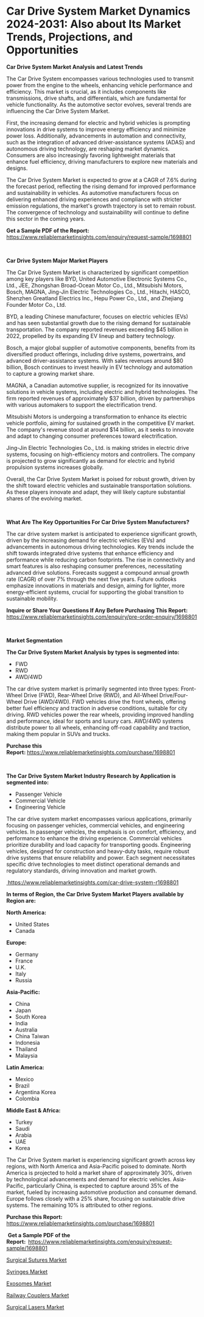 <p><h1>Car Drive System Market Dynamics 2024-2031: Also about Its Market Trends, Projections, and Opportunities</h1></p><p><strong>Car Drive System Market Analysis and Latest Trends</strong></p>
<p><p>The Car Drive System encompasses various technologies used to transmit power from the engine to the wheels, enhancing vehicle performance and efficiency. This market is crucial, as it includes components like transmissions, drive shafts, and differentials, which are fundamental for vehicle functionality. As the automotive sector evolves, several trends are influencing the Car Drive System Market.</p><p>First, the increasing demand for electric and hybrid vehicles is prompting innovations in drive systems to improve energy efficiency and minimize power loss. Additionally, advancements in automation and connectivity, such as the integration of advanced driver-assistance systems (ADAS) and autonomous driving technology, are reshaping market dynamics. Consumers are also increasingly favoring lightweight materials that enhance fuel efficiency, driving manufacturers to explore new materials and designs.</p><p>The Car Drive System Market is expected to grow at a CAGR of 7.6% during the forecast period, reflecting the rising demand for improved performance and sustainability in vehicles. As automotive manufacturers focus on delivering enhanced driving experiences and compliance with stricter emission regulations, the market's growth trajectory is set to remain robust. The convergence of technology and sustainability will continue to define this sector in the coming years.</p></p>
<p><strong>Get a Sample PDF of the Report:&nbsp;</strong> <a href="https://www.reliablemarketinsights.com/enquiry/request-sample/1698801?utm_campaign=1580&utm_medium=2&utm_source=Github&utm_content=ia&utm_term=20102024&utm_id=car-drive-system">https://www.reliablemarketinsights.com/enquiry/request-sample/1698801</a></p>
<p>&nbsp;</p>
<p><strong>Car Drive System Major Market Players</strong></p>
<p><p>The Car Drive System Market is characterized by significant competition among key players like BYD, United Automotive Electronic Systems Co., Ltd., JEE, Zhongshan Broad-Ocean Motor Co., Ltd., Mitsubishi Motors, Bosch, MAGNA, Jing-Jin Electric Technologies Co., Ltd., Hitachi, HASCO, Shenzhen Greatland Electrics Inc., Hepu Power Co., Ltd., and Zhejiang Founder Motor Co., Ltd.</p><p>BYD, a leading Chinese manufacturer, focuses on electric vehicles (EVs) and has seen substantial growth due to the rising demand for sustainable transportation. The company reported revenues exceeding $45 billion in 2022, propelled by its expanding EV lineup and battery technology.</p><p>Bosch, a major global supplier of automotive components, benefits from its diversified product offerings, including drive systems, powertrains, and advanced driver-assistance systems. With sales revenues around $80 billion, Bosch continues to invest heavily in EV technology and automation to capture a growing market share.</p><p>MAGNA, a Canadian automotive supplier, is recognized for its innovative solutions in vehicle systems, including electric and hybrid technologies. The firm reported revenues of approximately $37 billion, driven by partnerships with various automakers to support the electrification trend.</p><p>Mitsubishi Motors is undergoing a transformation to enhance its electric vehicle portfolio, aiming for sustained growth in the competitive EV market. The company's revenue stood at around $14 billion, as it seeks to innovate and adapt to changing consumer preferences toward electrification.</p><p>Jing-Jin Electric Technologies Co., Ltd. is making strides in electric drive systems, focusing on high-efficiency motors and controllers. The company is projected to grow significantly as demand for electric and hybrid propulsion systems increases globally.</p><p>Overall, the Car Drive System Market is poised for robust growth, driven by the shift toward electric vehicles and sustainable transportation solutions. As these players innovate and adapt, they will likely capture substantial shares of the evolving market.</p></p>
<p>&nbsp;</p>
<p><strong>What Are The Key Opportunities For Car Drive System Manufacturers?</strong></p>
<p><p>The car drive system market is anticipated to experience significant growth, driven by the increasing demand for electric vehicles (EVs) and advancements in autonomous driving technologies. Key trends include the shift towards integrated drive systems that enhance efficiency and performance while reducing carbon footprints. The rise in connectivity and smart features is also reshaping consumer preferences, necessitating advanced drive solutions. Forecasts suggest a compound annual growth rate (CAGR) of over 7% through the next five years. Future outlooks emphasize innovations in materials and design, aiming for lighter, more energy-efficient systems, crucial for supporting the global transition to sustainable mobility.</p></p>
<p><strong>Inquire or Share Your Questions If Any Before Purchasing This Report:</strong> <a href="https://www.reliablemarketinsights.com/enquiry/pre-order-enquiry/1698801?utm_campaign=1580&utm_medium=2&utm_source=Github&utm_content=ia&utm_term=20102024&utm_id=car-drive-system">https://www.reliablemarketinsights.com/enquiry/pre-order-enquiry/1698801</a></p>
<p>&nbsp;</p>
<p><strong>Market Segmentation</strong></p>
<p><strong>The Car Drive System Market Analysis by types is segmented into:</strong></p>
<p><ul><li>FWD</li><li>RWD</li><li>AWD/4WD</li></ul></p>
<p><p>The car drive system market is primarily segmented into three types: Front-Wheel Drive (FWD), Rear-Wheel Drive (RWD), and All-Wheel Drive/Four-Wheel Drive (AWD/4WD). FWD vehicles drive the front wheels, offering better fuel efficiency and traction in adverse conditions, suitable for city driving. RWD vehicles power the rear wheels, providing improved handling and performance, ideal for sports and luxury cars. AWD/4WD systems distribute power to all wheels, enhancing off-road capability and traction, making them popular in SUVs and trucks.</p></p>
<p><strong>Purchase this Report:&nbsp;</strong><a href="https://www.reliablemarketinsights.com/purchase/1698801?utm_campaign=1580&utm_medium=2&utm_source=Github&utm_content=ia&utm_term=20102024&utm_id=car-drive-system">https://www.reliablemarketinsights.com/purchase/1698801</a></p>
<p>&nbsp;</p>
<p><strong>The Car Drive System Market Industry Research by Application is segmented into:</strong></p>
<p><ul><li>Passenger Vehicle</li><li>Commercial Vehicle</li><li>Engineering Vehicle</li></ul></p>
<p><p>The car drive system market encompasses various applications, primarily focusing on passenger vehicles, commercial vehicles, and engineering vehicles. In passenger vehicles, the emphasis is on comfort, efficiency, and performance to enhance the driving experience. Commercial vehicles prioritize durability and load capacity for transporting goods. Engineering vehicles, designed for construction and heavy-duty tasks, require robust drive systems that ensure reliability and power. Each segment necessitates specific drive technologies to meet distinct operational demands and regulatory standards, driving innovation and market growth.</p></p>
<p><a href="https://www.reliablemarketinsights.com/car-drive-system-r1698801?utm_campaign=1580&utm_medium=2&utm_source=Github&utm_content=ia&utm_term=20102024&utm_id=car-drive-system">&nbsp;https://www.reliablemarketinsights.com/car-drive-system-r1698801</a></p>
<p><strong>In terms of Region, the Car Drive System Market Players available by Region are:</strong></p>
<p>
    <p> <strong> North America: </strong>
        <ul>
            <li>United States</li>
            <li>Canada</li>
        </ul>
        </p> 
    <p> <strong> Europe: </strong>
        <ul>
            <li>Germany</li>
            <li>France</li>
            <li>U.K.</li>
            <li>Italy</li>
            <li>Russia</li>
        </ul>
        </p> 
    <p> <strong> Asia-Pacific: </strong>
        <ul>
            <li>China</li>
            <li>Japan</li>
            <li>South Korea</li>
            <li>India</li>
            <li>Australia</li>
            <li>China Taiwan</li>
            <li>Indonesia</li>
            <li>Thailand</li>
            <li>Malaysia</li>
        </ul>
        </p> 
    <p> <strong> Latin America: </strong>
        <ul>
            <li>Mexico</li>
            <li>Brazil</li>
            <li>Argentina Korea</li>
            <li>Colombia</li>
        </ul>
        </p> 
    <p> <strong> Middle East & Africa: </strong>
        <ul>
            <li>Turkey</li>
            <li>Saudi</li>
            <li>Arabia</li>
            <li>UAE</li>
            <li>Korea</li>
        </ul>
    </p>
    </p>
<p><p>The Car Drive System market is experiencing significant growth across key regions, with North America and Asia-Pacific poised to dominate. North America is projected to hold a market share of approximately 30%, driven by technological advancements and demand for electric vehicles. Asia-Pacific, particularly China, is expected to capture around 35% of the market, fueled by increasing automotive production and consumer demand. Europe follows closely with a 25% share, focusing on sustainable drive systems. The remaining 10% is attributed to other regions.</p></p>
<p><strong>Purchase this Report: </strong><a href="https://www.reliablemarketinsights.com/purchase/1698801?utm_campaign=1580&utm_medium=2&utm_source=Github&utm_content=ia&utm_term=20102024&utm_id=car-drive-system">https://www.reliablemarketinsights.com/purchase/1698801</a></p>
<p>&nbsp;<strong>Get a Sample PDF of the Report:&nbsp;&nbsp;</strong><a href="https://www.reliablemarketinsights.com/enquiry/request-sample/1698801?utm_campaign=1580&utm_medium=2&utm_source=Github&utm_content=ia&utm_term=20102024&utm_id=car-drive-system">https://www.reliablemarketinsights.com/enquiry/request-sample/1698801</a></p>
<p><strong></strong></p>
<p><p><a href="https://www.linkedin.com/pulse/surgical-sutures-market-global-share-ranking-overall-sales-hevye?utm_campaign=1580&utm_medium=2&utm_source=Github&utm_content=ia&utm_term=20102024&utm_id=car-drive-system">Surgical Sutures Market</a></p><p><a href="https://www.linkedin.com/pulse/syringes-revenue-growth-report-2024-2031-manifest-market-x8zbe?utm_campaign=1580&utm_medium=2&utm_source=Github&utm_content=ia&utm_term=20102024&utm_id=car-drive-system">Syringes Market</a></p><p><a href="https://www.linkedin.com/pulse/deep-dive-exosomes-market-itstrends-segmentation-competitive-px9hf?utm_campaign=1580&utm_medium=2&utm_source=Github&utm_content=ia&utm_term=20102024&utm_id=car-drive-system">Exosomes Market</a></p><p><a href="https://issuu.com/reportprime-2/docs/railway-couplers-market-size-2030.p_cb361d1a830f03?utm_campaign=1580&utm_medium=2&utm_source=Github&utm_content=ia&utm_term=20102024&utm_id=car-drive-system">Railway Couplers Market</a></p><p><a href="https://www.linkedin.com/pulse/surgical-lasers-market-forecasts-trends-impact-analysis-wb2ae?utm_campaign=1580&utm_medium=2&utm_source=Github&utm_content=ia&utm_term=20102024&utm_id=car-drive-system">Surgical Lasers Market</a></p></p>